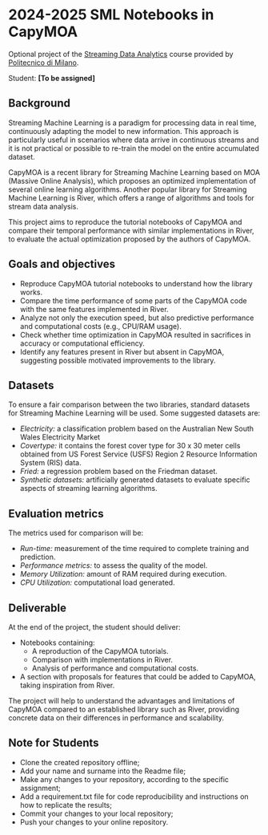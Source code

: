 # 2024-2025 SML Notebooks in CapyMOA

Optional project of the [Streaming Data Analytics](http://emanueledellavalle.org/teaching/streaming-data-analytics-2023-24/) course provided by [Politecnico di Milano](https://www11.ceda.polimi.it/schedaincarico/schedaincarico/controller/scheda_pubblica/SchedaPublic.do?&evn_default=evento&c_classe=811164&polij_device_category=DESKTOP&__pj0=0&__pj1=d563c55e73c3035baf5b0bab2dda086b).

Student: **[To be assigned]**

## Background
Streaming Machine Learning is a paradigm for processing data in real time, continuously adapting the model to new information. This approach is particularly useful in scenarios where data arrive in continuous streams and it is not practical or possible to re-train the model on the entire accumulated dataset.

CapyMOA is a recent library for Streaming Machine Learning based on MOA (Massive Online Analysis), which proposes an optimized implementation of several online learning algorithms. Another popular library for Streaming Machine Learning is River, which offers a range of algorithms and tools for stream data analysis.

This project aims to reproduce the tutorial notebooks of CapyMOA and compare their temporal performance with similar implementations in River, to evaluate the actual optimization proposed by the authors of CapyMOA.

## Goals and objectives
- Reproduce CapyMOA tutorial notebooks to understand how the library works.
- Compare the time performance of some parts of the CapyMOA code with the same features implemented in River.
- Analyze not only the execution speed, but also predictive performance and computational costs (e.g., CPU/RAM usage).
- Check whether time optimization in CapyMOA resulted in sacrifices in accuracy or computational efficiency.
- Identify any features present in River but absent in CapyMOA, suggesting possible motivated improvements to the library.

## Datasets
To ensure a fair comparison between the two libraries, standard datasets for Streaming Machine Learning will be used. Some suggested datasets are:
- *Electricity:* a classification problem based on the Australian New South Wales Electricity Market
- *Covertype:* it contains the forest cover type for 30 x 30 meter cells obtained from US Forest Service (USFS) Region 2 Resource Information System (RIS) data.
- *Fried:* a regression problem based on the Friedman dataset.
- *Synthetic datasets:* artificially generated datasets to evaluate specific aspects of streaming learning algorithms.

## Evaluation metrics
The metrics used for comparison will be:
- *Run-time:* measurement of the time required to complete training and prediction.
- *Performance metrics:* to assess the quality of the model.
- *Memory Utilization:* amount of RAM required during execution.
- *CPU Utilization:* computational load generated.

## Deliverable
At the end of the project, the student should deliver:
- Notebooks containing:
  - A reproduction of the CapyMOA tutorials.
  - Comparison with implementations in River.
  - Analysis of performance and computational costs.
- A section with proposals for features that could be added to CapyMOA, taking inspiration from River.

The project will help to understand the advantages and limitations of CapyMOA compared to an established library such as River, providing concrete data on their differences in performance and scalability.

## Note for Students
- Clone the created repository offline;
- Add your name and surname into the Readme file;
- Make any changes to your repository, according to the specific assignment;
- Add a requirement.txt file for code reproducibility and instructions on how to replicate the results;
- Commit your changes to your local repository;
- Push your changes to your online repository.

